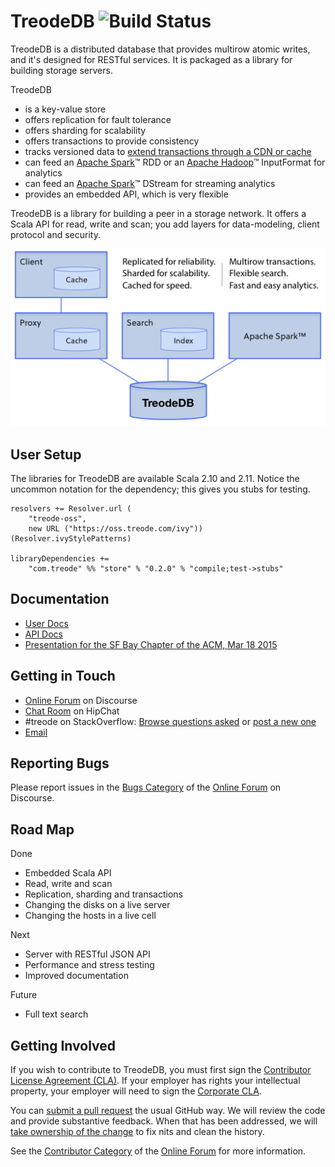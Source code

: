 # TreodeDB ![Build Status][build-status]

TreodeDB is a distributed database that provides multirow atomic writes, and it's designed for RESTful services. It is packaged as a library for building storage servers.

TreodeDB

- is a key-value store
- offers replication for fault tolerance
- offers sharding for scalability
- offers transactions to provide consistency
- tracks versioned data to [extend transactions through a CDN or cache][omvcc]
- can feed an [Apache Spark][apache-spark]&trade; RDD or an [Apache Hadoop][apache-hadoop]&trade; InputFormat for analytics
- can feed an [Apache Spark][apache-spark]&trade; DStream for streaming analytics
- provides an embedded API, which is very flexible

TreodeDB is a library for building a peer in a storage network.  It offers a Scala API for read, write and scan; you add layers for data-modeling, client protocol and security.

![Architecture][arch]


## User Setup

The libraries for TreodeDB are available Scala 2.10 and 2.11. Notice the uncommon notation for the dependency; this gives you stubs for testing.


```
resolvers += Resolver.url (
    "treode-oss",
    new URL ("https://oss.treode.com/ivy")) (Resolver.ivyStylePatterns)

libraryDependencies +=
    "com.treode" %% "store" % "0.2.0" % "compile;test->stubs"
```


## Documentation

- [User Docs][user-docs]
- [API Docs][api-docs]
- [Presentation for the SF Bay Chapter of the ACM, Mar 18 2015][presentation-2015-03-18]


## Getting in Touch

- [Online Forum][forum] on Discourse
- [Chat Room][online-chat] on HipChat
- \#treode on StackOverflow:
  [Browse questions asked][stackoverflow-read] or [post a new one][stackoverflow-ask]
- [Email](mailto:questions@treode.com)


## Reporting Bugs

Please report issues in the [Bugs Category][forum-bugs] of the [Online Forum][forum] on Discourse.


## Road Map

Done

- Embedded Scala API
- Read, write and scan
- Replication, sharding and transactions
- Changing the disks on a live server
- Changing the hosts in a live cell

Next

- Server with RESTful JSON API
- Performance and stress testing
- Improved documentation

Future

- Full text search


## Getting Involved

If you wish to contribute to TreodeDB, you must first sign the [Contributor License Agreement (CLA)][cla-individual]. If your employer has rights your intellectual property, your employer will need to sign the [Corporate CLA][cla-corporate].

You can [submit a pull request][using-pull-requests] the usual GitHub way. We will review the code and provide substantive feedback. When that has been addressed, we will [take ownership of the change][merge-harmful] to fix nits and clean the history.

See the [Contributor Category][forum-contributor] of the [Online Forum][forum] for more information.



[apache-hadoop]: https://hadoop.apache.org "Apache Hadoop&trade;"

[apache-spark]: https://spark.apache.org "Apache Spark&trade;"

[api-docs]: http://oss.treode.com/docs/scala/store/0.2.0 "API Docs"

[arch]: architecture.png "Architecture"

[cla-individual]: https://treode.github.io/store/cla-individual.html

[cla-corporate]: https://treode.github.io/store/cla-corporate.html

[build-status]: https://build.treode.com/job/store-merges/badge/icon "Build Status"

[forum]: https://forum.treode.com "Forum for Treode Users and Developers"

[forum-bugs]: https://forum.treode.com/c/bugs "The Bugs Category"

[forum-contributor]: https://forum.treode.com/c/contributor "The Contributor Category"

[merge-harmful]: http://blog.spreedly.com/2014/06/24/merge-pull-request-considered-harmful "&rquo;Merge pull request&lquo; Considered Harmful"

[omvcc]: https://forum.treode.com/t/eventual-consistency-and-transactions-working-together/36 "Eventual Consistency and Transactions Working Together"

[online-chat]: http://www.hipchat.com/giwb5oIkz "Chat Room for Treode Users and Developers"

[presentation-2015-03-18]: http://goo.gl/le0rjT "Presentation at for the SF Bay Chapter of the ACM, Mar 18 2015"

[stackoverflow-read]: http://stackoverflow.com/questions/tagged/treode "Read questions on Stack Overflow tagged with treode"

[stackoverflow-ask]: http://stackoverflow.com/questions/ask?tags=treode "Post a question on Stack Overflow tagged with treode"

[user-docs]: http://treode.github.io "TreodeDB Walkthroughs"

[using-pull-requests]: https://help.github.com/articles/using-pull-requests "Using Pull Requests"
